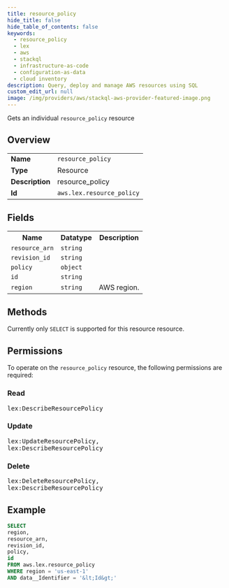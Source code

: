 ```yaml
---
title: resource_policy
hide_title: false
hide_table_of_contents: false
keywords:
  - resource_policy
  - lex
  - aws
  - stackql
  - infrastructure-as-code
  - configuration-as-data
  - cloud inventory
description: Query, deploy and manage AWS resources using SQL
custom_edit_url: null
image: /img/providers/aws/stackql-aws-provider-featured-image.png
---
```

Gets an individual <code>resource_policy</code> resource

## Overview
<table><tbody>
<tr><td><b>Name</b></td><td><code>resource_policy</code></td></tr>
<tr><td><b>Type</b></td><td>Resource</td></tr>
<tr><td><b>Description</b></td><td>resource_policy</td></tr>
<tr><td><b>Id</b></td><td><code>aws.lex.resource_policy</code></td></tr>
</tbody></table>

## Fields
<table><tbody>
<tr><th>Name</th><th>Datatype</th><th>Description</th></tr>
<tr><td><code>resource_arn</code></td><td><code>string</code></td><td></td></tr>
<tr><td><code>revision_id</code></td><td><code>string</code></td><td></td></tr>
<tr><td><code>policy</code></td><td><code>object</code></td><td></td></tr>
<tr><td><code>id</code></td><td><code>string</code></td><td></td></tr>
<tr><td><code>region</code></td><td><code>string</code></td><td>AWS region.</td></tr>

</tbody></table>

## Methods
Currently only <code>SELECT</code> is supported for this resource resource.

## Permissions

To operate on the <code>resource_policy</code> resource, the following permissions are required:

### Read
<pre>
lex:DescribeResourcePolicy</pre>

### Update
<pre>
lex:UpdateResourcePolicy,
lex:DescribeResourcePolicy</pre>

### Delete
<pre>
lex:DeleteResourcePolicy,
lex:DescribeResourcePolicy</pre>


## Example
```sql
SELECT
region,
resource_arn,
revision_id,
policy,
id
FROM aws.lex.resource_policy
WHERE region = 'us-east-1'
AND data__Identifier = '&lt;Id&gt;'
```

